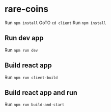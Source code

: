 # rare-coins
Run `npm install`
GoTO `cd client`
Run `npm install`

## Run dev app
Run `npm run dev`

## Build react app
Run `npm run client-build`

## Build react app and run
Run `npm run build-and-start`
